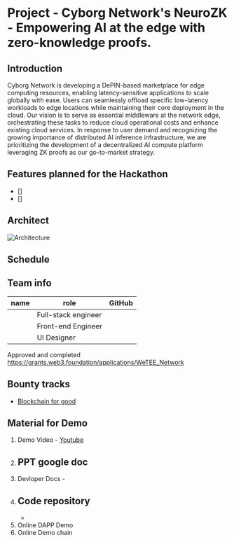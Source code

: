 # Project - Cyborg Network's NeuroZK - Empowering AI at the edge with zero-knowledge proofs.

## Introduction
Cyborg Network is developing a DePIN-based marketplace for edge computing resources, enabling latency-sensitive applications to scale globally with ease. Users can seamlessly offload specific low-latency workloads to edge locations while maintaining their core deployment in the cloud. Our vision is to serve as essential middleware at the network edge, orchestrating these tasks to reduce cloud operational costs and enhance existing cloud services. In response to user demand and recognizing the growing importance of distributed AI inference infrastructure, we are prioritizing the development of a decentralized AI compute platform leveraging ZK proofs as our go-to-market strategy.

## Features planned for the Hackathon
- []  
- [] 
## Architect
![Architecture]()

## Schedule

## Team info
| name         | role         | GitHub |
| ----------- | ----------- | -----------  |
|     | Full-stack engineer  |    |
|   | Front-end Engineer     |     |
|       | UI Designer   |        |

Approved and completed https://grants.web3.foundation/applications/WeTEE_Network

##  Bounty tracks 
 - [Blockchain for good](https://dorahacks.io/hackathon/polkadot-2024-singapore/bounties-details#blockchain-for-good)

## Material for Demo
1. Demo Video - [Youtube]()
2. PPT google doc 
    -
3. Devloper Docs - 
4. Code repository
    -
    - 
5. Online DAPP Demo 
6. Online Demo chain 
